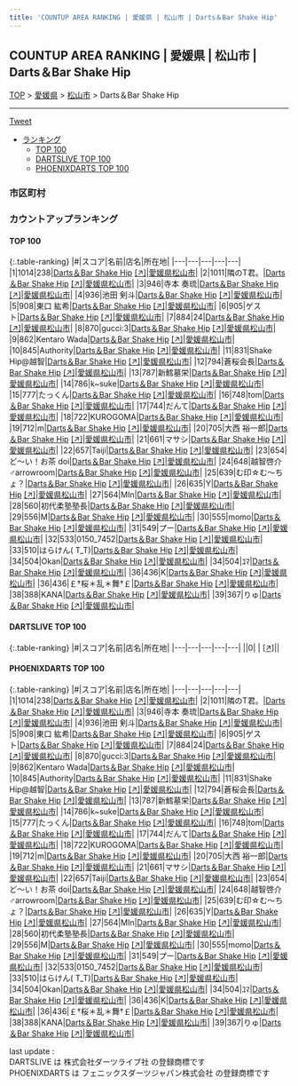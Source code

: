 ```yaml
---
title: 'COUNTUP AREA RANKING | 愛媛県 | 松山市 | Darts＆Bar Shake Hip'
---
```

## COUNTUP AREA RANKING | 愛媛県 | 松山市 | Darts＆Bar Shake Hip

[TOP](/darts/rank/) > [愛媛県](/darts/rank/愛媛県/) > [松山市](/darts/rank/愛媛県/松山市/) > Darts＆Bar Shake Hip

___

<a href="https://twitter.com/share?ref_src=twsrc%5Etfw" data-text="COUNTUP AREA RANKING | 愛媛県松山市Darts＆Bar Shake Hip" class="twitter-share-button" data-hashtags="DARTSLIVE,PHOENIXDARTS,darts,ダーツ" data-show-count="false">Tweet</a>

* [ランキング](#カウントアップランキング)
    * [TOP 100](#top-100)
    * [DARTSLIVE TOP 100](#dartslive-top-100)
    * [PHOENIXDARTS TOP 100](#phoenixdarts-top-100)

### 市区町村

<ul>

</ul>

### カウントアップランキング

#### TOP 100



{:.table-ranking}
|#|スコア|名前|店名|所在地|
|---|---|---|---|---|
|1|1014|<span class="rank-name-pd">238</span>|<a href="/darts/rank/shops/86792.html">Darts＆Bar Shake Hip</a> <a href="https://vs.phoenixdarts.com/jp/shop/shopDetailInfo/s_86792?s_seq=86792">[↗]</a>|<a href="/darts/rank/愛媛県/松山市">愛媛県松山市</a>|
|2|1011|<span class="rank-name-pd">隣のT君。</span>|<a href="/darts/rank/shops/86792.html">Darts＆Bar Shake Hip</a> <a href="https://vs.phoenixdarts.com/jp/shop/shopDetailInfo/s_86792?s_seq=86792">[↗]</a>|<a href="/darts/rank/愛媛県/松山市">愛媛県松山市</a>|
|3|946|<span class="rank-name-pd">寺本 奏琉</span>|<a href="/darts/rank/shops/86792.html">Darts＆Bar Shake Hip</a> <a href="https://vs.phoenixdarts.com/jp/shop/shopDetailInfo/s_86792?s_seq=86792">[↗]</a>|<a href="/darts/rank/愛媛県/松山市">愛媛県松山市</a>|
|4|936|<span class="rank-name-pd"><span class="pro-icon-pd"></span>池田 剣斗</span>|<a href="/darts/rank/shops/86792.html">Darts＆Bar Shake Hip</a> <a href="https://vs.phoenixdarts.com/jp/shop/shopDetailInfo/s_86792?s_seq=86792">[↗]</a>|<a href="/darts/rank/愛媛県/松山市">愛媛県松山市</a>|
|5|908|<span class="rank-name-pd">東口 紘希</span>|<a href="/darts/rank/shops/86792.html">Darts＆Bar Shake Hip</a> <a href="https://vs.phoenixdarts.com/jp/shop/shopDetailInfo/s_86792?s_seq=86792">[↗]</a>|<a href="/darts/rank/愛媛県/松山市">愛媛県松山市</a>|
|6|905|<span class="rank-name-pd">ゲスト</span>|<a href="/darts/rank/shops/86792.html">Darts＆Bar Shake Hip</a> <a href="https://vs.phoenixdarts.com/jp/shop/shopDetailInfo/s_86792?s_seq=86792">[↗]</a>|<a href="/darts/rank/愛媛県/松山市">愛媛県松山市</a>|
|7|884|<span class="rank-name-pd">24</span>|<a href="/darts/rank/shops/86792.html">Darts＆Bar Shake Hip</a> <a href="https://vs.phoenixdarts.com/jp/shop/shopDetailInfo/s_86792?s_seq=86792">[↗]</a>|<a href="/darts/rank/愛媛県/松山市">愛媛県松山市</a>|
|8|870|<span class="rank-name-pd">gucci:3</span>|<a href="/darts/rank/shops/86792.html">Darts＆Bar Shake Hip</a> <a href="https://vs.phoenixdarts.com/jp/shop/shopDetailInfo/s_86792?s_seq=86792">[↗]</a>|<a href="/darts/rank/愛媛県/松山市">愛媛県松山市</a>|
|9|862|<span class="rank-name-pd">Kentaro Wada</span>|<a href="/darts/rank/shops/86792.html">Darts＆Bar Shake Hip</a> <a href="https://vs.phoenixdarts.com/jp/shop/shopDetailInfo/s_86792?s_seq=86792">[↗]</a>|<a href="/darts/rank/愛媛県/松山市">愛媛県松山市</a>|
|10|845|<span class="rank-name-pd">Authority</span>|<a href="/darts/rank/shops/86792.html">Darts＆Bar Shake Hip</a> <a href="https://vs.phoenixdarts.com/jp/shop/shopDetailInfo/s_86792?s_seq=86792">[↗]</a>|<a href="/darts/rank/愛媛県/松山市">愛媛県松山市</a>|
|11|831|<span class="rank-name-pd">Shake Hip@越智</span>|<a href="/darts/rank/shops/86792.html">Darts＆Bar Shake Hip</a> <a href="https://vs.phoenixdarts.com/jp/shop/shopDetailInfo/s_86792?s_seq=86792">[↗]</a>|<a href="/darts/rank/愛媛県/松山市">愛媛県松山市</a>|
|12|794|<span class="rank-name-pd">蒼桜会長</span>|<a href="/darts/rank/shops/86792.html">Darts＆Bar Shake Hip</a> <a href="https://vs.phoenixdarts.com/jp/shop/shopDetailInfo/s_86792?s_seq=86792">[↗]</a>|<a href="/darts/rank/愛媛県/松山市">愛媛県松山市</a>|
|13|787|<span class="rank-name-pd">新鱈墓栄</span>|<a href="/darts/rank/shops/86792.html">Darts＆Bar Shake Hip</a> <a href="https://vs.phoenixdarts.com/jp/shop/shopDetailInfo/s_86792?s_seq=86792">[↗]</a>|<a href="/darts/rank/愛媛県/松山市">愛媛県松山市</a>|
|14|786|<span class="rank-name-pd">k~suke</span>|<a href="/darts/rank/shops/86792.html">Darts＆Bar Shake Hip</a> <a href="https://vs.phoenixdarts.com/jp/shop/shopDetailInfo/s_86792?s_seq=86792">[↗]</a>|<a href="/darts/rank/愛媛県/松山市">愛媛県松山市</a>|
|15|777|<span class="rank-name-pd">たっくん</span>|<a href="/darts/rank/shops/86792.html">Darts＆Bar Shake Hip</a> <a href="https://vs.phoenixdarts.com/jp/shop/shopDetailInfo/s_86792?s_seq=86792">[↗]</a>|<a href="/darts/rank/愛媛県/松山市">愛媛県松山市</a>|
|16|748|<span class="rank-name-pd">tom</span>|<a href="/darts/rank/shops/86792.html">Darts＆Bar Shake Hip</a> <a href="https://vs.phoenixdarts.com/jp/shop/shopDetailInfo/s_86792?s_seq=86792">[↗]</a>|<a href="/darts/rank/愛媛県/松山市">愛媛県松山市</a>|
|17|744|<span class="rank-name-pd">だんて</span>|<a href="/darts/rank/shops/86792.html">Darts＆Bar Shake Hip</a> <a href="https://vs.phoenixdarts.com/jp/shop/shopDetailInfo/s_86792?s_seq=86792">[↗]</a>|<a href="/darts/rank/愛媛県/松山市">愛媛県松山市</a>|
|18|722|<span class="rank-name-pd">KUROGOMA</span>|<a href="/darts/rank/shops/86792.html">Darts＆Bar Shake Hip</a> <a href="https://vs.phoenixdarts.com/jp/shop/shopDetailInfo/s_86792?s_seq=86792">[↗]</a>|<a href="/darts/rank/愛媛県/松山市">愛媛県松山市</a>|
|19|712|<span class="rank-name-pd">m</span>|<a href="/darts/rank/shops/86792.html">Darts＆Bar Shake Hip</a> <a href="https://vs.phoenixdarts.com/jp/shop/shopDetailInfo/s_86792?s_seq=86792">[↗]</a>|<a href="/darts/rank/愛媛県/松山市">愛媛県松山市</a>|
|20|705|<span class="rank-name-pd"><span class="pro-icon-pd"></span>大西 裕一郎</span>|<a href="/darts/rank/shops/86792.html">Darts＆Bar Shake Hip</a> <a href="https://vs.phoenixdarts.com/jp/shop/shopDetailInfo/s_86792?s_seq=86792">[↗]</a>|<a href="/darts/rank/愛媛県/松山市">愛媛県松山市</a>|
|21|661|<span class="rank-name-pd">マサシ</span>|<a href="/darts/rank/shops/86792.html">Darts＆Bar Shake Hip</a> <a href="https://vs.phoenixdarts.com/jp/shop/shopDetailInfo/s_86792?s_seq=86792">[↗]</a>|<a href="/darts/rank/愛媛県/松山市">愛媛県松山市</a>|
|22|657|<span class="rank-name-pd">Taiji</span>|<a href="/darts/rank/shops/86792.html">Darts＆Bar Shake Hip</a> <a href="https://vs.phoenixdarts.com/jp/shop/shopDetailInfo/s_86792?s_seq=86792">[↗]</a>|<a href="/darts/rank/愛媛県/松山市">愛媛県松山市</a>|
|23|654|<span class="rank-name-pd">ど～い！お茶 doi</span>|<a href="/darts/rank/shops/86792.html">Darts＆Bar Shake Hip</a> <a href="https://vs.phoenixdarts.com/jp/shop/shopDetailInfo/s_86792?s_seq=86792">[↗]</a>|<a href="/darts/rank/愛媛県/松山市">愛媛県松山市</a>|
|24|648|<span class="rank-name-pd">越智啓介♂arrowroom</span>|<a href="/darts/rank/shops/86792.html">Darts＆Bar Shake Hip</a> <a href="https://vs.phoenixdarts.com/jp/shop/shopDetailInfo/s_86792?s_seq=86792">[↗]</a>|<a href="/darts/rank/愛媛県/松山市">愛媛県松山市</a>|
|25|639|<span class="rank-name-pd">む印☆む～ちょ？</span>|<a href="/darts/rank/shops/86792.html">Darts＆Bar Shake Hip</a> <a href="https://vs.phoenixdarts.com/jp/shop/shopDetailInfo/s_86792?s_seq=86792">[↗]</a>|<a href="/darts/rank/愛媛県/松山市">愛媛県松山市</a>|
|26|635|<span class="rank-name-pd">Y</span>|<a href="/darts/rank/shops/86792.html">Darts＆Bar Shake Hip</a> <a href="https://vs.phoenixdarts.com/jp/shop/shopDetailInfo/s_86792?s_seq=86792">[↗]</a>|<a href="/darts/rank/愛媛県/松山市">愛媛県松山市</a>|
|27|564|<span class="rank-name-pd">MIn</span>|<a href="/darts/rank/shops/86792.html">Darts＆Bar Shake Hip</a> <a href="https://vs.phoenixdarts.com/jp/shop/shopDetailInfo/s_86792?s_seq=86792">[↗]</a>|<a href="/darts/rank/愛媛県/松山市">愛媛県松山市</a>|
|28|560|<span class="rank-name-pd">初代柔塾塾長</span>|<a href="/darts/rank/shops/86792.html">Darts＆Bar Shake Hip</a> <a href="https://vs.phoenixdarts.com/jp/shop/shopDetailInfo/s_86792?s_seq=86792">[↗]</a>|<a href="/darts/rank/愛媛県/松山市">愛媛県松山市</a>|
|29|556|<span class="rank-name-pd">M</span>|<a href="/darts/rank/shops/86792.html">Darts＆Bar Shake Hip</a> <a href="https://vs.phoenixdarts.com/jp/shop/shopDetailInfo/s_86792?s_seq=86792">[↗]</a>|<a href="/darts/rank/愛媛県/松山市">愛媛県松山市</a>|
|30|555|<span class="rank-name-pd">momo</span>|<a href="/darts/rank/shops/86792.html">Darts＆Bar Shake Hip</a> <a href="https://vs.phoenixdarts.com/jp/shop/shopDetailInfo/s_86792?s_seq=86792">[↗]</a>|<a href="/darts/rank/愛媛県/松山市">愛媛県松山市</a>|
|31|549|<span class="rank-name-pd">プー</span>|<a href="/darts/rank/shops/86792.html">Darts＆Bar Shake Hip</a> <a href="https://vs.phoenixdarts.com/jp/shop/shopDetailInfo/s_86792?s_seq=86792">[↗]</a>|<a href="/darts/rank/愛媛県/松山市">愛媛県松山市</a>|
|32|533|<span class="rank-name-pd">0150_7452</span>|<a href="/darts/rank/shops/86792.html">Darts＆Bar Shake Hip</a> <a href="https://vs.phoenixdarts.com/jp/shop/shopDetailInfo/s_86792?s_seq=86792">[↗]</a>|<a href="/darts/rank/愛媛県/松山市">愛媛県松山市</a>|
|33|510|<span class="rank-name-pd">はらけん( T_T)</span>|<a href="/darts/rank/shops/86792.html">Darts＆Bar Shake Hip</a> <a href="https://vs.phoenixdarts.com/jp/shop/shopDetailInfo/s_86792?s_seq=86792">[↗]</a>|<a href="/darts/rank/愛媛県/松山市">愛媛県松山市</a>|
|34|504|<span class="rank-name-pd">Okan</span>|<a href="/darts/rank/shops/86792.html">Darts＆Bar Shake Hip</a> <a href="https://vs.phoenixdarts.com/jp/shop/shopDetailInfo/s_86792?s_seq=86792">[↗]</a>|<a href="/darts/rank/愛媛県/松山市">愛媛県松山市</a>|
|34|504|<span class="rank-name-pd">ﾕﾏ</span>|<a href="/darts/rank/shops/86792.html">Darts＆Bar Shake Hip</a> <a href="https://vs.phoenixdarts.com/jp/shop/shopDetailInfo/s_86792?s_seq=86792">[↗]</a>|<a href="/darts/rank/愛媛県/松山市">愛媛県松山市</a>|
|36|436|<span class="rank-name-pd">K</span>|<a href="/darts/rank/shops/86792.html">Darts＆Bar Shake Hip</a> <a href="https://vs.phoenixdarts.com/jp/shop/shopDetailInfo/s_86792?s_seq=86792">[↗]</a>|<a href="/darts/rank/愛媛県/松山市">愛媛県松山市</a>|
|36|436|<span class="rank-name-pd">￡†桜＊乱＊舞†￡</span>|<a href="/darts/rank/shops/86792.html">Darts＆Bar Shake Hip</a> <a href="https://vs.phoenixdarts.com/jp/shop/shopDetailInfo/s_86792?s_seq=86792">[↗]</a>|<a href="/darts/rank/愛媛県/松山市">愛媛県松山市</a>|
|38|388|<span class="rank-name-pd">KANA</span>|<a href="/darts/rank/shops/86792.html">Darts＆Bar Shake Hip</a> <a href="https://vs.phoenixdarts.com/jp/shop/shopDetailInfo/s_86792?s_seq=86792">[↗]</a>|<a href="/darts/rank/愛媛県/松山市">愛媛県松山市</a>|
|39|367|<span class="rank-name-pd">りゅ</span>|<a href="/darts/rank/shops/86792.html">Darts＆Bar Shake Hip</a> <a href="https://vs.phoenixdarts.com/jp/shop/shopDetailInfo/s_86792?s_seq=86792">[↗]</a>|<a href="/darts/rank/愛媛県/松山市">愛媛県松山市</a>|


#### DARTSLIVE TOP 100



{:.table-ranking}
|#|スコア|名前|店名|所在地|
|---|---|---|---|---|
||0|<span class="rank-name-dl"> </span>|<a href="/darts/rank/shops/.html"></a> <a href="">[↗]</a>|<a href="/darts/rank//"></a>|


#### PHOENIXDARTS TOP 100



{:.table-ranking}
|#|スコア|名前|店名|所在地|
|---|---|---|---|---|
|1|1014|<span class="rank-name-pd">238</span>|<a href="/darts/rank/shops/86792.html">Darts＆Bar Shake Hip</a> <a href="https://vs.phoenixdarts.com/jp/shop/shopDetailInfo/s_86792?s_seq=86792">[↗]</a>|<a href="/darts/rank/愛媛県/松山市">愛媛県松山市</a>|
|2|1011|<span class="rank-name-pd">隣のT君。</span>|<a href="/darts/rank/shops/86792.html">Darts＆Bar Shake Hip</a> <a href="https://vs.phoenixdarts.com/jp/shop/shopDetailInfo/s_86792?s_seq=86792">[↗]</a>|<a href="/darts/rank/愛媛県/松山市">愛媛県松山市</a>|
|3|946|<span class="rank-name-pd">寺本 奏琉</span>|<a href="/darts/rank/shops/86792.html">Darts＆Bar Shake Hip</a> <a href="https://vs.phoenixdarts.com/jp/shop/shopDetailInfo/s_86792?s_seq=86792">[↗]</a>|<a href="/darts/rank/愛媛県/松山市">愛媛県松山市</a>|
|4|936|<span class="rank-name-pd"><span class="pro-icon-pd"></span>池田 剣斗</span>|<a href="/darts/rank/shops/86792.html">Darts＆Bar Shake Hip</a> <a href="https://vs.phoenixdarts.com/jp/shop/shopDetailInfo/s_86792?s_seq=86792">[↗]</a>|<a href="/darts/rank/愛媛県/松山市">愛媛県松山市</a>|
|5|908|<span class="rank-name-pd">東口 紘希</span>|<a href="/darts/rank/shops/86792.html">Darts＆Bar Shake Hip</a> <a href="https://vs.phoenixdarts.com/jp/shop/shopDetailInfo/s_86792?s_seq=86792">[↗]</a>|<a href="/darts/rank/愛媛県/松山市">愛媛県松山市</a>|
|6|905|<span class="rank-name-pd">ゲスト</span>|<a href="/darts/rank/shops/86792.html">Darts＆Bar Shake Hip</a> <a href="https://vs.phoenixdarts.com/jp/shop/shopDetailInfo/s_86792?s_seq=86792">[↗]</a>|<a href="/darts/rank/愛媛県/松山市">愛媛県松山市</a>|
|7|884|<span class="rank-name-pd">24</span>|<a href="/darts/rank/shops/86792.html">Darts＆Bar Shake Hip</a> <a href="https://vs.phoenixdarts.com/jp/shop/shopDetailInfo/s_86792?s_seq=86792">[↗]</a>|<a href="/darts/rank/愛媛県/松山市">愛媛県松山市</a>|
|8|870|<span class="rank-name-pd">gucci:3</span>|<a href="/darts/rank/shops/86792.html">Darts＆Bar Shake Hip</a> <a href="https://vs.phoenixdarts.com/jp/shop/shopDetailInfo/s_86792?s_seq=86792">[↗]</a>|<a href="/darts/rank/愛媛県/松山市">愛媛県松山市</a>|
|9|862|<span class="rank-name-pd">Kentaro Wada</span>|<a href="/darts/rank/shops/86792.html">Darts＆Bar Shake Hip</a> <a href="https://vs.phoenixdarts.com/jp/shop/shopDetailInfo/s_86792?s_seq=86792">[↗]</a>|<a href="/darts/rank/愛媛県/松山市">愛媛県松山市</a>|
|10|845|<span class="rank-name-pd">Authority</span>|<a href="/darts/rank/shops/86792.html">Darts＆Bar Shake Hip</a> <a href="https://vs.phoenixdarts.com/jp/shop/shopDetailInfo/s_86792?s_seq=86792">[↗]</a>|<a href="/darts/rank/愛媛県/松山市">愛媛県松山市</a>|
|11|831|<span class="rank-name-pd">Shake Hip@越智</span>|<a href="/darts/rank/shops/86792.html">Darts＆Bar Shake Hip</a> <a href="https://vs.phoenixdarts.com/jp/shop/shopDetailInfo/s_86792?s_seq=86792">[↗]</a>|<a href="/darts/rank/愛媛県/松山市">愛媛県松山市</a>|
|12|794|<span class="rank-name-pd">蒼桜会長</span>|<a href="/darts/rank/shops/86792.html">Darts＆Bar Shake Hip</a> <a href="https://vs.phoenixdarts.com/jp/shop/shopDetailInfo/s_86792?s_seq=86792">[↗]</a>|<a href="/darts/rank/愛媛県/松山市">愛媛県松山市</a>|
|13|787|<span class="rank-name-pd">新鱈墓栄</span>|<a href="/darts/rank/shops/86792.html">Darts＆Bar Shake Hip</a> <a href="https://vs.phoenixdarts.com/jp/shop/shopDetailInfo/s_86792?s_seq=86792">[↗]</a>|<a href="/darts/rank/愛媛県/松山市">愛媛県松山市</a>|
|14|786|<span class="rank-name-pd">k~suke</span>|<a href="/darts/rank/shops/86792.html">Darts＆Bar Shake Hip</a> <a href="https://vs.phoenixdarts.com/jp/shop/shopDetailInfo/s_86792?s_seq=86792">[↗]</a>|<a href="/darts/rank/愛媛県/松山市">愛媛県松山市</a>|
|15|777|<span class="rank-name-pd">たっくん</span>|<a href="/darts/rank/shops/86792.html">Darts＆Bar Shake Hip</a> <a href="https://vs.phoenixdarts.com/jp/shop/shopDetailInfo/s_86792?s_seq=86792">[↗]</a>|<a href="/darts/rank/愛媛県/松山市">愛媛県松山市</a>|
|16|748|<span class="rank-name-pd">tom</span>|<a href="/darts/rank/shops/86792.html">Darts＆Bar Shake Hip</a> <a href="https://vs.phoenixdarts.com/jp/shop/shopDetailInfo/s_86792?s_seq=86792">[↗]</a>|<a href="/darts/rank/愛媛県/松山市">愛媛県松山市</a>|
|17|744|<span class="rank-name-pd">だんて</span>|<a href="/darts/rank/shops/86792.html">Darts＆Bar Shake Hip</a> <a href="https://vs.phoenixdarts.com/jp/shop/shopDetailInfo/s_86792?s_seq=86792">[↗]</a>|<a href="/darts/rank/愛媛県/松山市">愛媛県松山市</a>|
|18|722|<span class="rank-name-pd">KUROGOMA</span>|<a href="/darts/rank/shops/86792.html">Darts＆Bar Shake Hip</a> <a href="https://vs.phoenixdarts.com/jp/shop/shopDetailInfo/s_86792?s_seq=86792">[↗]</a>|<a href="/darts/rank/愛媛県/松山市">愛媛県松山市</a>|
|19|712|<span class="rank-name-pd">m</span>|<a href="/darts/rank/shops/86792.html">Darts＆Bar Shake Hip</a> <a href="https://vs.phoenixdarts.com/jp/shop/shopDetailInfo/s_86792?s_seq=86792">[↗]</a>|<a href="/darts/rank/愛媛県/松山市">愛媛県松山市</a>|
|20|705|<span class="rank-name-pd"><span class="pro-icon-pd"></span>大西 裕一郎</span>|<a href="/darts/rank/shops/86792.html">Darts＆Bar Shake Hip</a> <a href="https://vs.phoenixdarts.com/jp/shop/shopDetailInfo/s_86792?s_seq=86792">[↗]</a>|<a href="/darts/rank/愛媛県/松山市">愛媛県松山市</a>|
|21|661|<span class="rank-name-pd">マサシ</span>|<a href="/darts/rank/shops/86792.html">Darts＆Bar Shake Hip</a> <a href="https://vs.phoenixdarts.com/jp/shop/shopDetailInfo/s_86792?s_seq=86792">[↗]</a>|<a href="/darts/rank/愛媛県/松山市">愛媛県松山市</a>|
|22|657|<span class="rank-name-pd">Taiji</span>|<a href="/darts/rank/shops/86792.html">Darts＆Bar Shake Hip</a> <a href="https://vs.phoenixdarts.com/jp/shop/shopDetailInfo/s_86792?s_seq=86792">[↗]</a>|<a href="/darts/rank/愛媛県/松山市">愛媛県松山市</a>|
|23|654|<span class="rank-name-pd">ど～い！お茶 doi</span>|<a href="/darts/rank/shops/86792.html">Darts＆Bar Shake Hip</a> <a href="https://vs.phoenixdarts.com/jp/shop/shopDetailInfo/s_86792?s_seq=86792">[↗]</a>|<a href="/darts/rank/愛媛県/松山市">愛媛県松山市</a>|
|24|648|<span class="rank-name-pd">越智啓介♂arrowroom</span>|<a href="/darts/rank/shops/86792.html">Darts＆Bar Shake Hip</a> <a href="https://vs.phoenixdarts.com/jp/shop/shopDetailInfo/s_86792?s_seq=86792">[↗]</a>|<a href="/darts/rank/愛媛県/松山市">愛媛県松山市</a>|
|25|639|<span class="rank-name-pd">む印☆む～ちょ？</span>|<a href="/darts/rank/shops/86792.html">Darts＆Bar Shake Hip</a> <a href="https://vs.phoenixdarts.com/jp/shop/shopDetailInfo/s_86792?s_seq=86792">[↗]</a>|<a href="/darts/rank/愛媛県/松山市">愛媛県松山市</a>|
|26|635|<span class="rank-name-pd">Y</span>|<a href="/darts/rank/shops/86792.html">Darts＆Bar Shake Hip</a> <a href="https://vs.phoenixdarts.com/jp/shop/shopDetailInfo/s_86792?s_seq=86792">[↗]</a>|<a href="/darts/rank/愛媛県/松山市">愛媛県松山市</a>|
|27|564|<span class="rank-name-pd">MIn</span>|<a href="/darts/rank/shops/86792.html">Darts＆Bar Shake Hip</a> <a href="https://vs.phoenixdarts.com/jp/shop/shopDetailInfo/s_86792?s_seq=86792">[↗]</a>|<a href="/darts/rank/愛媛県/松山市">愛媛県松山市</a>|
|28|560|<span class="rank-name-pd">初代柔塾塾長</span>|<a href="/darts/rank/shops/86792.html">Darts＆Bar Shake Hip</a> <a href="https://vs.phoenixdarts.com/jp/shop/shopDetailInfo/s_86792?s_seq=86792">[↗]</a>|<a href="/darts/rank/愛媛県/松山市">愛媛県松山市</a>|
|29|556|<span class="rank-name-pd">M</span>|<a href="/darts/rank/shops/86792.html">Darts＆Bar Shake Hip</a> <a href="https://vs.phoenixdarts.com/jp/shop/shopDetailInfo/s_86792?s_seq=86792">[↗]</a>|<a href="/darts/rank/愛媛県/松山市">愛媛県松山市</a>|
|30|555|<span class="rank-name-pd">momo</span>|<a href="/darts/rank/shops/86792.html">Darts＆Bar Shake Hip</a> <a href="https://vs.phoenixdarts.com/jp/shop/shopDetailInfo/s_86792?s_seq=86792">[↗]</a>|<a href="/darts/rank/愛媛県/松山市">愛媛県松山市</a>|
|31|549|<span class="rank-name-pd">プー</span>|<a href="/darts/rank/shops/86792.html">Darts＆Bar Shake Hip</a> <a href="https://vs.phoenixdarts.com/jp/shop/shopDetailInfo/s_86792?s_seq=86792">[↗]</a>|<a href="/darts/rank/愛媛県/松山市">愛媛県松山市</a>|
|32|533|<span class="rank-name-pd">0150_7452</span>|<a href="/darts/rank/shops/86792.html">Darts＆Bar Shake Hip</a> <a href="https://vs.phoenixdarts.com/jp/shop/shopDetailInfo/s_86792?s_seq=86792">[↗]</a>|<a href="/darts/rank/愛媛県/松山市">愛媛県松山市</a>|
|33|510|<span class="rank-name-pd">はらけん( T_T)</span>|<a href="/darts/rank/shops/86792.html">Darts＆Bar Shake Hip</a> <a href="https://vs.phoenixdarts.com/jp/shop/shopDetailInfo/s_86792?s_seq=86792">[↗]</a>|<a href="/darts/rank/愛媛県/松山市">愛媛県松山市</a>|
|34|504|<span class="rank-name-pd">Okan</span>|<a href="/darts/rank/shops/86792.html">Darts＆Bar Shake Hip</a> <a href="https://vs.phoenixdarts.com/jp/shop/shopDetailInfo/s_86792?s_seq=86792">[↗]</a>|<a href="/darts/rank/愛媛県/松山市">愛媛県松山市</a>|
|34|504|<span class="rank-name-pd">ﾕﾏ</span>|<a href="/darts/rank/shops/86792.html">Darts＆Bar Shake Hip</a> <a href="https://vs.phoenixdarts.com/jp/shop/shopDetailInfo/s_86792?s_seq=86792">[↗]</a>|<a href="/darts/rank/愛媛県/松山市">愛媛県松山市</a>|
|36|436|<span class="rank-name-pd">K</span>|<a href="/darts/rank/shops/86792.html">Darts＆Bar Shake Hip</a> <a href="https://vs.phoenixdarts.com/jp/shop/shopDetailInfo/s_86792?s_seq=86792">[↗]</a>|<a href="/darts/rank/愛媛県/松山市">愛媛県松山市</a>|
|36|436|<span class="rank-name-pd">￡†桜＊乱＊舞†￡</span>|<a href="/darts/rank/shops/86792.html">Darts＆Bar Shake Hip</a> <a href="https://vs.phoenixdarts.com/jp/shop/shopDetailInfo/s_86792?s_seq=86792">[↗]</a>|<a href="/darts/rank/愛媛県/松山市">愛媛県松山市</a>|
|38|388|<span class="rank-name-pd">KANA</span>|<a href="/darts/rank/shops/86792.html">Darts＆Bar Shake Hip</a> <a href="https://vs.phoenixdarts.com/jp/shop/shopDetailInfo/s_86792?s_seq=86792">[↗]</a>|<a href="/darts/rank/愛媛県/松山市">愛媛県松山市</a>|
|39|367|<span class="rank-name-pd">りゅ</span>|<a href="/darts/rank/shops/86792.html">Darts＆Bar Shake Hip</a> <a href="https://vs.phoenixdarts.com/jp/shop/shopDetailInfo/s_86792?s_seq=86792">[↗]</a>|<a href="/darts/rank/愛媛県/松山市">愛媛県松山市</a>|


<div class="footer border-top border-gray-light mt-5 pt-3 text-right text-gray">
    last update : <span style="font-weight: italic" id="foot_last_modified"></span><br />
    DARTSLIVE は 株式会社ダーツライブ社 の登録商標です<br />
    PHOENIXDARTS は フェニックスダーツジャパン株式会社 の登録商標です<br />
</div>

<script src="https://cdnjs.cloudflare.com/ajax/libs/jquery.tablesorter/2.31.3/js/jquery.tablesorter.min.js" integrity="sha512-qzgd5cYSZcosqpzpn7zF2ZId8f/8CHmFKZ8j7mU4OUXTNRd5g+ZHBPsgKEwoqxCtdQvExE5LprwwPAgoicguNg==" crossorigin="anonymous" referrerpolicy="no-referrer"></script>
<link rel="stylesheet" href="https://cdnjs.cloudflare.com/ajax/libs/jquery.tablesorter/2.31.3/css/theme.default.min.css" integrity="sha512-wghhOJkjQX0Lh3NSWvNKeZ0ZpNn+SPVXX1Qyc9OCaogADktxrBiBdKGDoqVUOyhStvMBmJQ8ZdMHiR3wuEq8+w==" crossorigin="anonymous" referrerpolicy="no-referrer" />
<script>
$(function() {
    $(".table-ranking").tablesorter({sortList:[[0, 0]]});
    $("#foot_last_modified").text(formatDate(new Date(document.lastModified), 'yyyy-MM-dd HH:mm:ss'));
});
</script>

<script async src="https://platform.twitter.com/widgets.js" charset="utf-8"></script>
